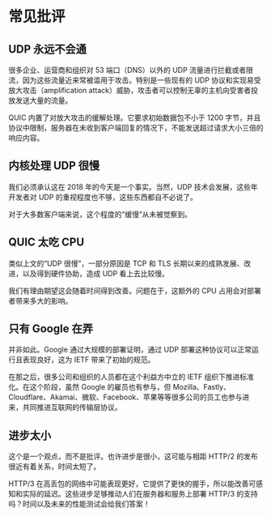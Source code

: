# 常见批评

## UDP 永远不会通

很多企业、运营商和组织对 53 端口（DNS）以外的 UDP 流量进行拦截或者限流，因为这些流量近来常被滥用于攻击。特别是一些现有的 UDP 协议和实现易受放大攻击（amplification attack）威胁，攻击者可以控制无辜的主机向受害者投放发送大量的流量。

QUIC 内置了对放大攻击的缓解处理。它要求初始数据包不小于 1200 字节，并且协议中限制，服务器在未收到客户端回复的情况下，不能发送超过请求大小三倍的响应内容。

## 内核处理 UDP 很慢

我们必须承认这在 2018 年的今天是一个事实。当然，UDP 技术会发展，这些年开发者对 UDP 的重视程度也不够，这些东西都自不必说了。

对于大多数客户端来说，这个程度的“缓慢”从未被觉察到。

## QUIC 太吃 CPU

类似上文的“UDP 很慢”，一部分原因是 TCP 和 TLS 长期以来的成熟发展、改进，以及得到硬件协助，造成 UDP 看上去比较慢。

我们有理由期望这会随着时间得到改善。问题在于，这额外的 CPU 占用会对部署者带来多大的影响。

## 只有 Google 在弄

并非如此。Google 通过大规模的部署证明，通过 UDP 部署这种协议可以正常运行且表现良好，这为 IETF 带来了初始的规范。

在那之后，很多公司和组织的人员都在这个利益方中立的 IETF 组织下推进标准化。在这个阶段，虽然 Google 的雇员也有参与，但 Mozilla、Fastly、Cloudflare、Akamai、微软、Facebook、苹果等等很多公司的员工也参与进来，共同推进互联网的传输层协议。

## 进步太小

这个是一个观点，而不是批评。也许进步是很小，这可能与相距 HTTP/2 的发布很近有着关系，时间太短了。

HTTP/3 在高丢包的网络中可能表现更好，它提供了更快的握手，所以能改善可感知和实际的延迟。这些进步足够推动人们在服务器和服务上部署 HTTP/3 的支持吗？时间以及未来的性能测试会给我们答案！
